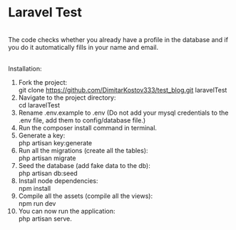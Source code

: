 # Laravel Test
<br />
The code checks whether you already have a profile in the database and if you do it automatically fills in your name and email.
<br />
<br />

Installation:<br />

1) Fork the project:<br />
   git clone https://github.com/DimitarKostov333/test_blog.git laravelTest
2) Navigate to the project directory:<br />
   cd laravelTest
3) Rename .env.example to .env (Do not add your mysql credentials to the .env file, add them to config/database file.)
4) Run the composer install command in terminal.
5) Generate a key:<br/>
   php artisan key:generate
6) Run all the migrations (create all the tables):<br/>
   php artisan migrate
7) Seed the database (add fake data to the db):<br/>
   php artisan db:seed
8) Install node dependencies:<br/>
    npm install
9) Compile all the assets (compile all the views):<br/>
    npm run dev
10) You can now run the application:<br/>
    php artisan serve.

   


